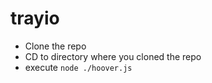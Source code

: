 # trayio

* Clone the repo
* CD to directory where you cloned the repo
* execute `node ./hoover.js`

